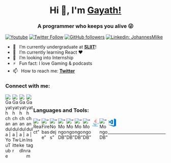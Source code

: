 <h1 align="center"> Hi 👋, I'm <a href="https://www.youtube.com/channel/UCb-5OjndhZqj1JISfhWK7zQ">Gayath!</a></h1>
<h3 align="center">A programmer who keeps you alive 😜</h3>

[![Youtube](https://img.shields.io/static/v1?label=Gayath&message=Subscribe&logo=YouTube&color=FF0000&style=for-the-badge)][youtube]
[![Twitter Follow](https://img.shields.io/twitter/follow/gayath?color=1DA1F2&label=Followers&logo=twitter&style=for-the-badge)][twitter]
[![GitHub followers](https://img.shields.io/github/followers/Gayath1?logo=GitHub&style=for-the-badge)][github]
[![Linkedin: JohannesMilke](https://img.shields.io/badge/-CONNECT-blue?style=for-the-badge&logo=Linkedin&link=https://www.linkedin.com/in/gayathchandula/)][linkedin]

- 🔭 &ensp;I’m currently undergraduate at [**SLIIT**][youtube]!
- 🌱 &ensp;I’m currently learning React ❤️
- 👯 &ensp;I’m looking into Internship
- ⚡ &ensp;Fun fact: I love Gaming & podcasts
- 📫 &ensp;How to reach me: [**Twitter**][twitter]

### Connect with me:



[<img align="left" alt="Gayath chandula | YouTube" width="22px" src="https://cdn.jsdelivr.net/npm/simple-icons@v3/icons/youtube.svg" />][youtube]
[<img align="left" alt="Gayath chandula | Twitter" width="22px" src="https://cdn.jsdelivr.net/npm/simple-icons@v3/icons/twitter.svg" />][twitter]
[<img align="left" alt="Gayath chandula | LinkedIn" width="22px" src="https://cdn.jsdelivr.net/npm/simple-icons@v3/icons/linkedin.svg" />][linkedin]
[<img align="left" alt="Gayath chandula | Instagram" width="22px" src="https://cdn.jsdelivr.net/npm/simple-icons@v3/icons/instagram.svg" />][instagram]

<br />

### Languages and Tools:
[<img align="left" alt=“React” width="26px" src="https://www.vectorlogo.zone/logos/reactjs/reactjs-icon.svg" />][youtube]
[<img align="left" alt=“Firebase” width="26px" src="https://www.vectorlogo.zone/logos/firebase/firebase-icon.svg" />][youtube]
[<img align="left" alt=“Nodejs” width="26px" src="https://www.vectorlogo.zone/logos/nodejs/nodejs-horizontal.svg" />][youtube]
[<img align="left" alt=“MongoDB” width="26px" src="https://www.vectorlogo.zone/logos/mongodb/mongodb-ar21.svg" />][youtube]
[<img align="left" alt=“MongoDB” width="26px" src="https://www.vectorlogo.zone/logos/w3_html5/w3_html5-icon.svg" />][youtube]
[<img align="left" alt=“MongoDB” width="26px" src="https://www.vectorlogo.zone/logos/getbootstrap/getbootstrap-icon.svg" />][youtube]
[<img align="left" alt=“MongoDB” width="26px" src="https://github.com/detain/svg-logos/blob/master/svg/mysql-5.svg" />][youtube]
[<img align="left" alt=“MongoDB” width="26px" src="https://github.com/devicons/devicon/blob/master/icons/java/java-original.svg" />][youtube]
[<img align="left" alt=“MongoDB” width="26px" src="https://raw.githubusercontent.com/detain/svg-logos/master/svg/javascript.svg" />][youtube]
[<img align="left" alt=“Github” width="26px" src="https://raw.githubusercontent.com/github/explore/80688e429a7d4ef2fca1e82350fe8e3517d3494d/topics/visual-studio-code/visual-studio-code.png" />][youtube]



<br />
<br />

---

[youtube]: https://www.youtube.com/channel/UCb-5OjndhZqj1JISfhWK7zQ
[twitter]: https://twitter.com/GayanChandula
[linkedin]: https://linkedin.com/in/gayathchandula  
[github]: https://github.com/Gayath1
[instagram]: https://www.instagram.com/gayanchandula/
[sliit]: https://www.sliit.lk
